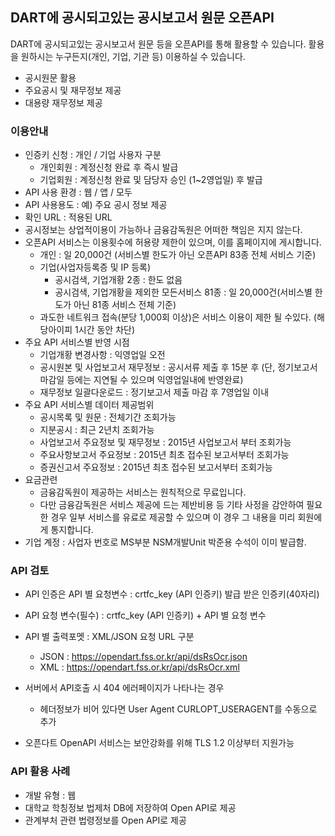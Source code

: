 ## DART에 공시되고있는 공시보고서 원문 오픈API

DART에 공시되고있는 공시보고서 원문 등을 오픈API를 통해 활용할 수 있습니다. 활용을 원하시는 누구든지(개인, 기업, 기관 등) 이용하실 수 있습니다.

- 공시원문 활용
- 주요공시 및 재무정보 제공
- 대용량 재무정보 제공

### 이용안내

- 인증키 신청 : 개인 / 기업 사용자 구분 
  - 개인회원 : 계정신청 완료 후 즉시 발급
  - 기업회원 : 계정신청 완료 및 담당자 승인 (1~2영업일) 후 발급
- API 사용 환경 : 웹 / 앱 / 모두
- API 사용용도 : 예) 주요 공시 정보 제공 
- 확인 URL : 적용된 URL 
- 공시정보는 상업적이용이 가능하나 금융감독원은 어떠한 책임은 지지 않는다.
- 오픈API 서비스는 이용횟수에 허용량 제한이 있으며, 이를 홈페이지에 게시합니다.
  - 개인 : 일 20,000건 (서비스별 한도가 아닌 오픈API 83종 전체 서비스 기준)
  - 기업(사업자등록증 및 IP 등록)
    - 공시검색, 기업개황 2종 : 한도 없음
    - 공시검색, 기업개황을 제외한 모든서비스 81종 : 일 20,000건(서비스별 한도가 아닌 81종 서비스 전체 기준)
  - 과도한 네트워크 접속(분당 1,000회 이상)은 서비스 이용이 제한 될 수있다. (해당아이피 1시간 동안 차단)
- 주요 API 서비스별 반영 시점
  - 기업개황 변경사항 : 익영업일 오전
  - 공시원본 및 사업보고서 재무정보 : 공시서류 제출 후 15분 후 (단, 정기보고서 마감일 등에는 지연될 수 있으며 익영업일내에 반영완료)
  - 재무정보 일괄다운로드 : 정기보고서 제출 마감 후 7영업일 이내
- 주요 API 서비스별 데이터 제공범위
  - 공시목록 및 원문 : 전체기간 조회가능
  - 지분공시 : 최근 2년치 조회가능
  - 사업보고서 주요정보 및 재무정보 : 2015년 사업보고서 부터 조회가능
  - 주요사항보고서 주요정보 : 2015년 최초 접수된 보고서부터 조회가능
  - 증권신고서 주요정보 : 2015년 최초 접수된 보고서부터 조회가능
- 요금관련
  - 금융감독원이 제공하는 서비스는 원칙적으로 무료입니다. 
  - 다만 금융감독원은 서비스 제공에 드는 제반비용 등 기타 사정을 감안하여 필요한 경우 일부 서비스를 유료로 제공할 수 있으며 이 경우 그 내용을 미리 회원에게 통지합니다.
- 기업 계정 : 사업자 번호로 MS부분 NSM개발Unit 박준용 수석이 이미 발급함.
  
### API 검토
- API 인증은 API 별 요청변수 : crtfc_key (API 인증키) 발급 받은 인증키(40자리)
- API 요청 변수(필수) : crtfc_key (API 인증키) + API 별 요청 변수
- API 별 출력포멧 : XML/JSON 요청 URL 구분
  - JSON : https://opendart.fss.or.kr/api/dsRsOcr.json
  - XML : https://opendart.fss.or.kr/api/dsRsOcr.xml

- 서버에서 API호출 시 404 에러페이지가 나타나는 경우
  - 헤더정보가 비어 있다면 User Agent CURLOPT_USERAGENT를 수동으로 추가 
- 오픈다트 OpenAPI 서비스는 보안강화를 위해 TLS 1.2 이상부터 지원가능
  
### API 활용 사례

- 개발 유형 : 웹 
- 대학교 학칭정보 법제처 DB에 저장하여 Open API로 제공
- 관계부처 관련 법령정보를 Open API로 제공


